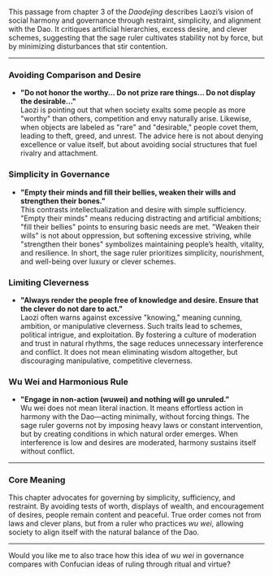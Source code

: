 This passage from chapter 3 of the *Daodejing* describes Laozi’s vision of social harmony and governance through restraint, simplicity, and alignment with the Dao. It critiques artificial hierarchies, excess desire, and clever schemes, suggesting that the sage ruler cultivates stability not by force, but by minimizing disturbances that stir contention.

***

### Avoiding Comparison and Desire
- **"Do not honor the worthy… Do not prize rare things… Do not display the desirable…"**  
  Laozi is pointing out that when society exalts some people as more "worthy" than others, competition and envy naturally arise. Likewise, when objects are labeled as "rare" and "desirable," people covet them, leading to theft, greed, and unrest. The advice here is not about denying excellence or value itself, but about avoiding social structures that fuel rivalry and attachment.  

### Simplicity in Governance
- **"Empty their minds and fill their bellies, weaken their wills and strengthen their bones."**  
  This contrasts intellectualization and desire with simple sufficiency. "Empty their minds" means reducing distracting and artificial ambitions; "fill their bellies" points to ensuring basic needs are met. "Weaken their wills" is not about oppression, but softening excessive striving, while "strengthen their bones" symbolizes maintaining people’s health, vitality, and resilience. In short, the sage ruler prioritizes simplicity, nourishment, and well-being over luxury or clever schemes.

### Limiting Cleverness
- **"Always render the people free of knowledge and desire. Ensure that the clever do not dare to act."**  
  Laozi often warns against excessive "knowing," meaning cunning, ambition, or manipulative cleverness. Such traits lead to schemes, political intrigue, and exploitation. By fostering a culture of moderation and trust in natural rhythms, the sage reduces unnecessary interference and conflict. It does not mean eliminating wisdom altogether, but discouraging manipulative, competitive cleverness.

### Wu Wei and Harmonious Rule
- **"Engage in non-action (wuwei) and nothing will go unruled."**  
  Wu wei does not mean literal inaction. It means effortless action in harmony with the Dao—acting minimally, without forcing things. The sage ruler governs not by imposing heavy laws or constant intervention, but by creating conditions in which natural order emerges. When interference is low and desires are moderated, harmony sustains itself without conflict.  

***

### Core Meaning
This chapter advocates for governing by simplicity, sufficiency, and restraint. By avoiding tests of worth, displays of wealth, and encouragement of desires, people remain content and peaceful. True order comes not from laws and clever plans, but from a ruler who practices *wu wei*, allowing society to align itself with the natural balance of the Dao.  

***

Would you like me to also trace how this idea of *wu wei* in governance compares with Confucian ideas of ruling through ritual and virtue?
